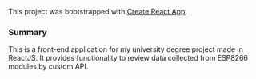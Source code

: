 This project was bootstrapped with [Create React App](https://github.com/facebook/create-react-app).

### Summary 
This is a front-end application for my university degree project made in ReactJS. It provides functionality to review data collected from ESP8266 modules by custom API.
